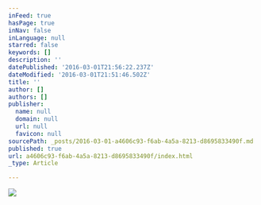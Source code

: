 ```yaml
---
inFeed: true
hasPage: true
inNav: false
inLanguage: null
starred: false
keywords: []
description: ''
datePublished: '2016-03-01T21:56:22.237Z'
dateModified: '2016-03-01T21:51:46.502Z'
title: ''
author: []
authors: []
publisher:
  name: null
  domain: null
  url: null
  favicon: null
sourcePath: _posts/2016-03-01-a4606c93-f6ab-4a5a-8213-d8695833490f.md
published: true
url: a4606c93-f6ab-4a5a-8213-d8695833490f/index.html
_type: Article

---
```

![](https://the-grid-user-content.s3-us-west-2.amazonaws.com/98896b0b-44df-4960-8a7e-e8a6473a6b13.jpg)